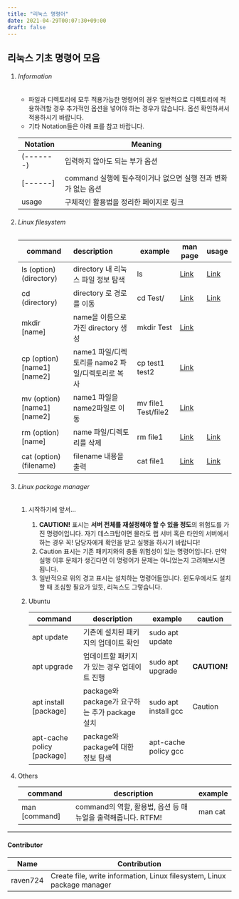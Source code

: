 ```yaml
---
title: "리눅스 명령어"
date: 2021-04-29T00:07:30+09:00
draft: false
---
```


## 리눅스 기초 명령어 모음

1. ###### Information

   - 파일과 디렉토리에 모두 적용가능한 명령어의 경우 일반적으로 디렉토리에 적용하려할 경우 추가적인 옵션을 넣어야 하는 경우가 많습니다. 옵션 확인하셔서 적용하시기 바랍니다.
   - 기타 Notation들은 아래 표를 참고 바랍니다.

   | Notation  | Meaning                                                       |
   | --------- | ------------------------------------------------------------- |
   | (-------) | 입력하지 않아도 되는 부가 옵션                                |
   | [------]  | command 실행에 필수적이거나 없으면 실행 전과 변화가 없는 옵션 |
   | usage     | 구체적인 활용법을 정리한 페이지로 링크                        |

2. ###### Linux filesystem

   | command                     | description                                      | example             | man page                                                   | usage                         |
   | --------------------------- | :----------------------------------------------- | ------------------- | ---------------------------------------------------------- | ----------------------------- |
   | ls (option) (directory)     | directory 내 리눅스 파일 정보 탐색               | ls                  | [Link](https://man7.org/linux/man-pages/man1/ls.1.html)    | [Link](https://skkuoverflow.com/ko/posts/linux/ls/)  |
   | cd (directory)              | directory 로 경로를 이동                         | cd Test/            | [Link](https://man7.org/linux/man-pages/man1/cd.1p.html)   | [Link](https://skkuoverflow.com/ko/posts/linux/cd/)  |
   | mkdir [name]                | name을 이름으로 가진 directory 생성              | mkdir Test          | [Link](https://man7.org/linux/man-pages/man1/mkdir.1.html) |                               |
   | cp (option) [name1] [name2] | name1 파일/디렉토리를 name2 파일/디렉토리로 복사 | cp test1 test2      | [Link](https://man7.org/linux/man-pages/man1/cp.1.html)    |                               |
   | mv (option) [name1] [name2] | name1 파일을 name2파일로 이동                    | mv file1 Test/file2 | [Link](https://man7.org/linux/man-pages/man1/mv.1.html)    |                               |
   | rm (option) [name]          | name 파일/디렉토리를 삭제                        | rm file1            | [Link](https://man7.org/linux/man-pages/man1/rm.1.html)    | [Link](https://skkuoverflow.com/ko/posts/linux/rm/)  |
   | cat (option) (filename)     | filename 내용을 출력                             | cat file1           | [Link](https://man7.org/linux/man-pages/man1/cat.1.html)   | [Link](https://skkuoverflow.com/ko/posts/linux/cat/) |

3. ###### Linux package manager

   1. 시작하기에 앞서...

      1. **CAUTION!** 표시는 **서버 전체를 재설정해야 할 수 있을 정도**의 위험도를 가진 명령어입니다. 자기 데스크탑이면 몰라도 랩 서버 혹은 타인의 서버에서 하는 경우 꼭! 담당자에게 확인을 받고 실행을 하시기 바랍니다!
      2. Caution 표시는 기존 패키지와의 충돌 위험성이 있는 명령어입니다. 만약 실행 이후 문제가 생긴다면 이 명령어가 문제는 아니었는지 고려해보시면 됩니다.
      3. 일반적으로 위의 경고 표시는 설치하는 명령어들입니다. 윈도우에서도 설치할 때 조심할 필요가 있듯, 리눅스도 그렇습니다.

   2. Ubuntu

      | command                    | description                                    | example              | caution      |
      | -------------------------- | ---------------------------------------------- | -------------------- | ------------ |
      | apt update                 | 기존에 설치된 패키지의 업데이트 확인           | sudo apt update      |              |
      | apt upgrade                | 업데이트할 패키지가 있는 경우 업데이트 진행    | sudo apt upgrade     | **CAUTION!** |
      | apt install [package]      | package와 package가 요구하는 추가 package 설치 | sudo apt install gcc | Caution      |
      | apt-cache policy [package] | package와 package에 대한 정보 탐색             | apt-cache policy gcc |              |

4. Others

   | command       | description                                                  | example |
   | ------------- | ------------------------------------------------------------ | ------- |
   | man [command] | command의 역할, 활용법, 옵션 등 매뉴얼을 출력해줍니다. RTFM! | man cat |

---

<h4> Contributor</h4>

| Name     | Contribution                                                            |
| -------- | ----------------------------------------------------------------------- |
| raven724 | Create file, write information, Linux filesystem, Linux package manager |
